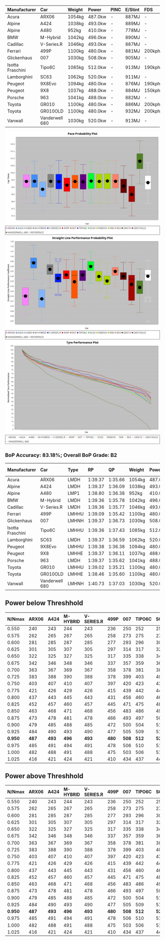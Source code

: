 | Manufacturer     | Car            | Weight | Power   | PINC    | E/Stint | FDS     |
|:-|:-|:-|:-|:-|:-|:-|
| Acura            | ARX06          | 1054kg | 487.0kw |    -    | 887MJ   |    -    |
| Alpine           | A424           | 1038kg | 493.0kw |    -    | 889MJ   |    -    |
| Alpine           | A480           | 952kg  | 410.0kw |    -    | 778MJ   |    -    |
| BMW              | M-Hybrid       | 1042kg | 496.0kw |    -    | 890MJ   |    -    |
| Cadillac         | V-Series.R     | 1046kg | 493.0kw |    -    | 887MJ   |    -    |
| Ferrari          | 499P           | 1100kg | 480.0kw |    -    | 881MJ   | 200kph  |
| Glickenhaus      | 007            | 1030kg | 508.0kw |    -    | 905MJ   |    -    |
| Isotta Fraschini | Tipo6C         | 1085kg | 512.0kw |    -    | 913MJ   | 190kph  |
| Lamborghini      | SC63           | 1062kg | 520.0kw |    -    | 911MJ   |    -    |
| Peugeot          | 9X8Evo         | 1094kg | 480.0kw |    -    | 876MJ   | 190kph  |
| Peugeot          | 9X8            | 1037kg | 488.0kw |    -    | 884MJ   | 150kph  |
| Porsche          | 963            | 1041kg | 488.0kw |    -    | 882MJ   |    -    |
| Toyota           | GR010          | 1100kg | 480.0kw |    -    | 886MJ   | 200kph  |
| Toyota           | GR010OLD       | 1100kg | 480.0kw |    -    | 932MJ   | 200kph  |
| Vanwall          | Vanderwell 680 | 1030kg | 520.0kw |    -    | 913MJ   |    -    |

![PACECHART](./IMG/AUTO.png)
![STRAIGHTLINEPERFORMANCECHART](./IMG/AUTO_sp.png)
![TYREPERFORMANCECHART](./IMG/AUTO_tw.png)

### BoP Accuracy: 83.18%; Overall BoP Grade: B2
| Manufacturer     | Car            | Type  | RP      | QP      | Weight | Power¹  | Threshhold | PINC    | Power²   | E/Stint | AVG Vmax  | FDS     | RDLC | L/Stint | BOP-Grade | Model Accuracy | Model Points | Match%  | SimDiff |
|:-|:-|:-|:-|:-|:-|:-|:-|:-|:-|:-|:-|:-|:-|:-|:-|:-|:-|:-|:-|
| Acura            | ARX06          | LMDH  | 1:39.37 | 1:35.66 | 1054kg | 487.0kw | 0.0kph     |    -    | 487.00kw |  887MJ  | 295.04kph |    -    | 1.01 | 29      | +B1       | 100.00%        | 996          | 85.76%  | #       |
| Alpine           | A424           | LMDH  | 1:39.37 | 1:36.09 | 1038kg | 493.0kw | 0.0kph     |    -    | 493.00kw |  889MJ  | 307.09kph |    -    | 1.01 | 29      | +A2       | 100.00%        | 870          | 92.58%  | #       |
| Alpine           | A480           | LMP1  | 1:38.80 | 1:36.38 |  952kg | 410.0kw | 0.0kph     |    -    | 410.00kw |  778MJ  | 292.21kph |    -    | 0.98 | 27      | -C1       | 96.26%         | 1337         | 76.46%  | ±0.26s  |
| BMW              | M-Hybrid       | LMDH  | 1:39.36 | 1:35.78 | 1042kg | 496.0kw | 0.0kph     |    -    | 496.00kw |  890MJ  | 305.16kph |    -    | 1.01 | 29      | ~A1       | 100.00%        | 1914         | 96.17%  | #       |
| Cadillac         | V-Series.R     | LMDH  | 1:39.36 | 1:35.77 | 1046kg | 493.0kw | 0.0kph     |    -    | 493.00kw |  887MJ  | 301.26kph |    -    | 1.01 | 29      | +A2       | 98.03%         | 3773         | 94.32%  | ±0.71s  |
| Ferrari          | 499P           | LMHHU | 1:39.09 | 1:35.42 | 1100kg | 480.0kw | 0.0kph     |    -    | 480.00kw |  881MJ  | 298.63kph | 200kph  | 0.99 | 29      | -B1       | 100.00%        | 4212         | 87.31%  | ±0.08s  |
| Glickenhaus      | 007            | LMHNH | 1:39.37 | 1:36.73 | 1030kg | 508.0kw | 0.0kph     |    -    | 508.00kw |  905MJ  | 303.19kph |    -    | 0.97 | 29      | +A2       | 98.78%         | 1936         | 92.34%  | ±0.18s  |
| Isotta Fraschini | Tipo6C         | LMHHU | 1:39.36 | 1:37.43 | 1085kg | 512.0kw | 0.0kph     |    -    | 512.00kw |  913MJ  | 303.00kph | 190kph  | 1.02 | 29      | +D1       | 100.00%        | 105          | 68.51%  | #       |
| Lamborghini      | SC63           | LMDH  | 1:39.37 | 1:36.59 | 1062kg | 520.0kw | 0.0kph     |    -    | 520.00kw |  911MJ  | 307.48kph |    -    | 1.02 | 29      | ~A1       | 100.00%        | 597          | 98.82%  | #       |
| Peugeot          | 9X8Evo         | LMHHU | 1:39.38 | 1:36.38 | 1094kg | 480.0kw | 0.0kph     |    -    | 480.00kw |  876MJ  | 298.48kph | 190kph  | 0.97 | 29      | +B2       | 100.00%        | 463          | 81.83%  | #       |
| Peugeot          | 9X8            | LMHHE | 1:39.37 | 1:36.11 | 1037kg | 488.0kw | 0.0kph     |    -    | 488.00kw |  884MJ  | 300.63kph | 150kph  | 1.02 | 29      | ~A1       | 99.48%         | 4559         | 100.00% | ±0.10s  |
| Porsche          | 963            | LMDH  | 1:39.37 | 1:35.62 | 1041kg | 488.0kw | 0.0kph     |    -    | 488.00kw |  882MJ  | 303.66kph |    -    | 1.01 | 29      | ~A1       | 99.21%         | 10753        | 100.00% | ±0.38s  |
| Toyota           | GR010          | LMHHU | 1:39.02 | 1:35.21 | 1100kg | 480.0kw | 0.0kph     |    -    | 480.00kw |  886MJ  | 297.91kph | 200kph  | 0.99 | 29      | -B1       | 99.54%         | 3271         | 86.70%  | ±0.07s  |
| Toyota           | GR010OLD       | LMHHE | 1:38.46 | 1:35.60 | 1100kg | 480.0kw | 0.0kph     |    -    | 480.00kw |  932MJ  | 295.71kph | 200kph  | 1.00 | 29      | -E2       | 100.00%        | 730          | 54.29%  | ±1.47s  |
| Vanwall          | Vanderwell 680 | LMHNH | 1:40.73 | 1:37.03 | 1030kg | 520.0kw | 0.0kph     |    -    | 520.00kw |  913MJ  | 302.49kph |    -    | 1.01 | 29      | +Ω1       | 98.54%         | 541          | 32.67%  | ±0.33s  |

## Power below Threshhold
| N/Nmax    | ARX06   | A424    | M-HYBRID | V-SERIES.R | 499P    | 007     | TIPO6C  | SC63    | 9X8EVO  | 9X8     | 963     | GR010   | GR010OLD | VANDERWELL 680 | ​     | RPM      | A480    |
|:-|:-|:-|:-|:-|:-|:-|:-|:-|:-|:-|:-|:-|:-|:-|:-|:-|:-|
|  0.550    |  240    |  243    |  244     |  243       |  236    |  250    |  252    |  256    |  236    |  240    |  240    |  236    |  236     |  256           |  ​    |   --     |   -     |
|  0.575    |  262    |  265    |  267     |  265       |  258    |  273    |  275    |  279    |  258    |  262    |  262    |  258    |  258     |  279           |  ​    |   --     |   -     |
|  0.600    |  281    |  285    |  287     |  285       |  277    |  293    |  296    |  300    |  277    |  282    |  282    |  277    |  277     |  300           |  ​    |   --     |   -     |
|  0.625    |  301    |  305    |  307     |  305       |  297    |  314    |  317    |  322    |  297    |  302    |  302    |  297    |  297     |  322           |  ​    |   --     |   -     |
|  0.650    |  322    |  325    |  327     |  325       |  317    |  335    |  338    |  343    |  317    |  322    |  322    |  317    |  317     |  343           |  ​    |   --     |   -     |
|  0.675    |  342    |  346    |  348     |  346       |  337    |  357    |  359    |  365    |  337    |  343    |  343    |  337    |  337     |  365           |  ​    |   --     |   -     |
|  0.700    |  363    |  367    |  369     |  367       |  358    |  378    |  381    |  387    |  358    |  364    |  364    |  358    |  358     |  387           |  ​    |   --     |   -     |
|  0.725    |  383    |  388    |  390     |  388       |  378    |  399    |  403    |  409    |  378    |  384    |  384    |  378    |  378     |  409           |  ​    |   --     |   -     |
|  0.750    |  403    |  407    |  410     |  407       |  397    |  420    |  423    |  430    |  397    |  403    |  403    |  397    |  397     |  430           |  ​    |   --     |   -     |
|  0.775    |  421    |  426    |  429     |  426       |  415    |  439    |  442    |  449    |  415    |  422    |  422    |  415    |  415     |  449           |  ​    |  5000    |  241    |
|  0.800    |  437    |  443    |  445     |  443       |  431    |  456    |  460    |  467    |  431    |  438    |  438    |  431    |  431     |  467           |  ​    |  5500    |  284    |
|  0.825    |  452    |  457    |  460     |  457       |  445    |  471    |  475    |  482    |  445    |  453    |  453    |  445    |  445     |  482           |  ​    |  6000    |  318    |
|  0.850    |  463    |  468    |  471     |  468       |  456    |  483    |  486    |  494    |  456    |  464    |  464    |  456    |  456     |  494           |  ​    |  6500    |  359    |
|  0.875    |  473    |  478    |  481     |  478       |  466    |  493    |  497    |  505    |  466    |  474    |  474    |  466    |  466     |  505           |  ​    |  7000    |  401    |
|  0.900    |  479    |  485    |  488     |  485       |  472    |  500    |  504    |  512    |  472    |  480    |  480    |  472    |  472     |  512           |  ​    |  7500    |  411    |
|  0.925    |  484    |  490    |  493     |  490       |  477    |  505    |  509    |  517    |  477    |  485    |  485    |  477    |  477     |  517           |  ​    |  8000    |  407    |
| **0.950** | **487** | **493** | **496**  | **493**    | **480** | **508** | **512** | **520** | **480** | **488** | **488** | **480** | **480**  | **520**        | **​** | **8500** | **410** |
|  0.975    |  485    |  491    |  494     |  491       |  478    |  506    |  510    |  518    |  478    |  486    |  486    |  478    |  478     |  518           |  ​    |  9000    |  205    |
|  1.000    |  482    |  488    |  491     |  488       |  475    |  503    |  506    |  514    |  475    |  483    |  483    |  475    |  475     |  514           |  ​    |   --     |   -     |
|  1.025    |  416    |  421    |  424     |  421       |  410    |  434    |  437    |  444    |  410    |  417    |  417    |  410    |  410     |  444           |  ​    |   --     |   -     |

## Power above Threshhold
| N/Nmax    | ARX06   | A424    | M-HYBRID | V-SERIES.R | 499P    | 007     | TIPO6C  | SC63    | 9X8EVO  | 9X8     | 963     | GR010   | GR010OLD | VANDERWELL 680 | ​     | RPM      | A480    |
|:-|:-|:-|:-|:-|:-|:-|:-|:-|:-|:-|:-|:-|:-|:-|:-|:-|:-|
|  0.550    |  240    |  243    |  244     |  243       |  236    |  250    |  252    |  256    |  236    |  240    |  240    |  236    |  236     |  256           |  ​    |   --     |   -     |
|  0.575    |  262    |  265    |  267     |  265       |  258    |  273    |  275    |  279    |  258    |  262    |  262    |  258    |  258     |  279           |  ​    |   --     |   -     |
|  0.600    |  281    |  285    |  287     |  285       |  277    |  293    |  296    |  300    |  277    |  282    |  282    |  277    |  277     |  300           |  ​    |   --     |   -     |
|  0.625    |  301    |  305    |  307     |  305       |  297    |  314    |  317    |  322    |  297    |  302    |  302    |  297    |  297     |  322           |  ​    |   --     |   -     |
|  0.650    |  322    |  325    |  327     |  325       |  317    |  335    |  338    |  343    |  317    |  322    |  322    |  317    |  317     |  343           |  ​    |   --     |   -     |
|  0.675    |  342    |  346    |  348     |  346       |  337    |  357    |  359    |  365    |  337    |  343    |  343    |  337    |  337     |  365           |  ​    |   --     |   -     |
|  0.700    |  363    |  367    |  369     |  367       |  358    |  378    |  381    |  387    |  358    |  364    |  364    |  358    |  358     |  387           |  ​    |   --     |   -     |
|  0.725    |  383    |  388    |  390     |  388       |  378    |  399    |  403    |  409    |  378    |  384    |  384    |  378    |  378     |  409           |  ​    |   --     |   -     |
|  0.750    |  403    |  407    |  410     |  407       |  397    |  420    |  423    |  430    |  397    |  403    |  403    |  397    |  397     |  430           |  ​    |   --     |   -     |
|  0.775    |  421    |  426    |  429     |  426       |  415    |  439    |  442    |  449    |  415    |  422    |  422    |  415    |  415     |  449           |  ​    |  5000    |  241    |
|  0.800    |  437    |  443    |  445     |  443       |  431    |  456    |  460    |  467    |  431    |  438    |  438    |  431    |  431     |  467           |  ​    |  5500    |  284    |
|  0.825    |  452    |  457    |  460     |  457       |  445    |  471    |  475    |  482    |  445    |  453    |  453    |  445    |  445     |  482           |  ​    |  6000    |  318    |
|  0.850    |  463    |  468    |  471     |  468       |  456    |  483    |  486    |  494    |  456    |  464    |  464    |  456    |  456     |  494           |  ​    |  6500    |  359    |
|  0.875    |  473    |  478    |  481     |  478       |  466    |  493    |  497    |  505    |  466    |  474    |  474    |  466    |  466     |  505           |  ​    |  7000    |  401    |
|  0.900    |  479    |  485    |  488     |  485       |  472    |  500    |  504    |  512    |  472    |  480    |  480    |  472    |  472     |  512           |  ​    |  7500    |  411    |
|  0.925    |  484    |  490    |  493     |  490       |  477    |  505    |  509    |  517    |  477    |  485    |  485    |  477    |  477     |  517           |  ​    |  8000    |  407    |
| **0.950** | **487** | **493** | **496**  | **493**    | **480** | **508** | **512** | **520** | **480** | **488** | **488** | **480** | **480**  | **520**        | **​** | **8500** | **410** |
|  0.975    |  485    |  491    |  494     |  491       |  478    |  506    |  510    |  518    |  478    |  486    |  486    |  478    |  478     |  518           |  ​    |  9000    |  205    |
|  1.000    |  482    |  488    |  491     |  488       |  475    |  503    |  506    |  514    |  475    |  483    |  483    |  475    |  475     |  514           |  ​    |   --     |   -     |
|  1.025    |  416    |  421    |  424     |  421       |  410    |  434    |  437    |  444    |  410    |  417    |  417    |  410    |  410     |  444           |  ​    |   --     |   -     |

